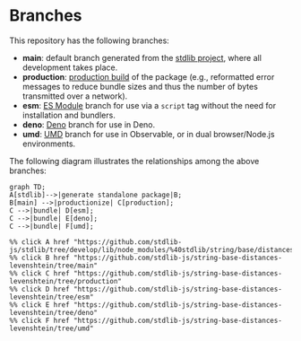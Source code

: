 <!--

@license Apache-2.0

Copyright (c) 2022 The Stdlib Authors.

Licensed under the Apache License, Version 2.0 (the "License");
you may not use this file except in compliance with the License.
You may obtain a copy of the License at

    http://www.apache.org/licenses/LICENSE-2.0

Unless required by applicable law or agreed to in writing, software
distributed under the License is distributed on an "AS IS" BASIS,
WITHOUT WARRANTIES OR CONDITIONS OF ANY KIND, either express or implied.
See the License for the specific language governing permissions and
limitations under the License.

-->

# Branches

This repository has the following branches:

-   **main**: default branch generated from the [stdlib project][stdlib-url], where all development takes place.
-   **production**: [production build][production-url] of the package (e.g., reformatted error messages to reduce bundle sizes and thus the number of bytes transmitted over a network).
-   **esm**: [ES Module][esm-url] branch for use via a `script` tag without the need for installation and bundlers.
-   **deno**: [Deno][deno-url] branch for use in Deno.
-   **umd**: [UMD][umd-url] branch for use in Observable, or in dual browser/Node.js environments.

The following diagram illustrates the relationships among the above branches:

```mermaid
graph TD;
A[stdlib]-->|generate standalone package|B;
B[main] -->|productionize| C[production];
C -->|bundle| D[esm];
C -->|bundle| E[deno];
C -->|bundle| F[umd];

%% click A href "https://github.com/stdlib-js/stdlib/tree/develop/lib/node_modules/%40stdlib/string/base/distances/levenshtein"
%% click B href "https://github.com/stdlib-js/string-base-distances-levenshtein/tree/main"
%% click C href "https://github.com/stdlib-js/string-base-distances-levenshtein/tree/production"
%% click D href "https://github.com/stdlib-js/string-base-distances-levenshtein/tree/esm"
%% click E href "https://github.com/stdlib-js/string-base-distances-levenshtein/tree/deno"
%% click F href "https://github.com/stdlib-js/string-base-distances-levenshtein/tree/umd"
```

[stdlib-url]: https://github.com/stdlib-js/stdlib/tree/develop/lib/node_modules/%40stdlib/string/base/distances/levenshtein
[production-url]: https://github.com/stdlib-js/string-base-distances-levenshtein/tree/production
[deno-url]: https://github.com/stdlib-js/string-base-distances-levenshtein/tree/deno
[umd-url]: https://github.com/stdlib-js/string-base-distances-levenshtein/tree/umd
[esm-url]: https://github.com/stdlib-js/string-base-distances-levenshtein/tree/esm